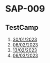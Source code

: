 # SAP-009

## TestCamp
1. [30/01/2023](https://youtu.be/BJhxRZrrsMI)
2. [06/02/2023](https://youtu.be/znIF7QmcCLQ)
3. [13/02/2023](https://youtu.be/ot3u490Ge-o)
4. [06/03/2023](https://youtu.be/NeAYTfcBPJ8)
